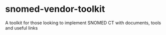 # snomed-vendor-toolkit
A toolkit for those looking to implement SNOMED CT with documents, tools and useful links 
